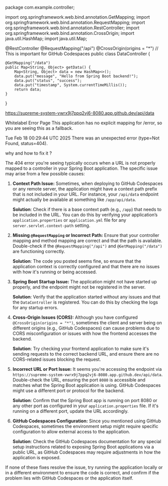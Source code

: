 

package com.example.controller;

import org.springframework.web.bind.annotation.GetMapping;
import org.springframework.web.bind.annotation.RequestMapping;
import org.springframework.web.bind.annotation.RestController;
import org.springframework.web.bind.annotation.CrossOrigin;
import java.util.HashMap;
import java.util.Map;

@RestController
@RequestMapping("/api")
@CrossOrigin(origins = "*")  // This is important for GitHub Codespaces
public class DataController {

    @GetMapping("/data")
    public Map<String, Object> getData() {
        Map<String, Object> data = new HashMap<>();
        data.put("message", "Hello from Spring Boot backend!");
        data.put("status", "success");
        data.put("timestamp", System.currentTimeMillis());
        return data;
    }
}

https://supreme-system-vwrx9j7ppq2vj6-8080.app.github.dev/api/data

Whitelabel Error Page
This application has no explicit mapping for /error, so you are seeing this as a fallback.

Tue Feb 18 00:29:44 UTC 2025
There was an unexpected error (type=Not Found, status=404).

why and how to fix it ?

The 404 error you're seeing typically occurs when a URL is not properly mapped to a controller in your Spring Boot application. The specific issue may arise from a few possible causes:

1. **Context Path Issue:**
   Sometimes, when deploying to GitHub Codespaces or any remote server, the application might have a context path prefix that is not included in your URL. For instance, your `/api/data` endpoint might actually be available at something like `/app/api/data`.

   **Solution**: Check if there is a base context path (e.g., `/app`) that needs to be included in the URL. You can do this by verifying your application’s `application.properties` or `application.yml` file for any `server.servlet.context-path` setting.

2. **Missing `@RequestMapping` or Incorrect Path:**
   Ensure that your controller mapping and method mapping are correct and that the path is available. Double-check if the `@RequestMapping("/api")` and `@GetMapping("/data")` are functioning correctly.

   **Solution**: The code you posted seems fine, so ensure that the application context is correctly configured and that there are no issues with how it's running or being accessed.

3. **Spring Boot Startup Issue:**
   The application might not have started up properly, and the endpoint might not be registered in the server.

   **Solution**: Verify that the application started without any issues and that the `DataController` is registered. You can do this by checking the logs for any startup errors.

4. **Cross-Origin Issues (CORS):**
   Although you have configured `@CrossOrigin(origins = "*")`, sometimes the client and server being on different origins (e.g., GitHub Codespaces) can cause problems due to CORS misconfiguration or issues with how the frontend accesses the backend.

   **Solution**: Try checking your frontend application to make sure it's sending requests to the correct backend URL, and ensure there are no CORS-related issues blocking the request.

5. **Incorrect URL or Port Issue:**
   It seems you're accessing the endpoint via `https://supreme-system-vwrx9j7ppq2vj6-8080.app.github.dev/api/data`. Double-check the URL, ensuring the port `8080` is accessible and matches what the Spring Boot application is using. GitHub Codespaces might use a different port or protocol for the backend.

   **Solution**: Confirm that the Spring Boot app is running on port 8080 or any other port as configured in your `application.properties` file. If it's running on a different port, update the URL accordingly.

6. **GitHub Codespaces Configuration:**
   Since you mentioned using GitHub Codespaces, sometimes the environment setup might require specific configuration to allow external access to the application.

   **Solution**: Check the GitHub Codespaces documentation for any special setup instructions related to exposing Spring Boot applications via a public URL, as GitHub Codespaces may require adjustments in how the application is exposed.

If none of these fixes resolve the issue, try running the application locally or in a different environment to ensure the code is correct, and confirm if the problem lies with GitHub Codespaces or the application itself.